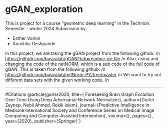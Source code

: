 # gGAN_exploration

This is project for a course "geometric deep learning" in the Technion.
Semester - winter 2024
Submission by:
  - Esther  Vorkin
  - Anushka Deshpande

In this project, we are taking the gGAN project from the following github: \n
  https://github.com/basiralab/gGAN?tab=readme-ov-file /n
Also, using and changing the code of the netNORM, which is a sub code of the full code of gGAN. This is taken from the following github: /n 
  https://github.com/basiralab/netNorm-PY/tree/master /n
We want to try out different data sets with the given working code. /n



-----------------------------------------
#Citations
@article{gurler2020, title={ Foreseeing Brain Graph Evolution Over Time Using Deep Adversarial Network Normalizer},
author={Gurler Zeynep, Nebli Ahmed, Rekik Islem},
journal={Predictive Intelligence in Medicine International Society and Conference Series on Medical Image Computing and Computer-Assisted Intervention}, volume={},
pages={},
year={2020},
publisher={Springer}
}
